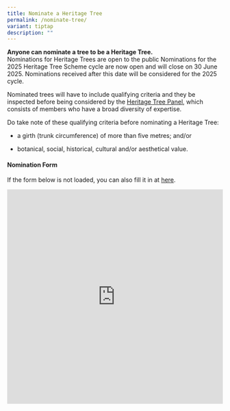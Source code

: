 ```yaml
---
title: Nominate a Heritage Tree
permalink: /nominate-tree/
variant: tiptap
description: ""
---
```

<p><strong>Anyone can nominate a tree to be a Heritage Tree.</strong> 
<br>Nominations for Heritage Trees are open to the public Nominations for
the 2025 Heritage Tree Scheme cycle are now open and will close on 30 June
2025.&nbsp;Nominations received after this date will be considered for
the 2025 cycle.</p>
<p>Nominated trees will have to include qualifying criteria and they be inspected
before being considered by the <a href="/heritage-tree-panel/" rel="noopener noreferrer nofollow" target="_blank">Heritage Tree Panel</a>, which consists of
members who have a broad diversity of expertise.</p>
<p>Do take note of these qualifying criteria before nominating a Heritage
Tree:</p>
<ul data-tight="true" class="tight">
<li>
<p>a girth (trunk circumference) of more than five&nbsp;metres; and/or</p>
</li>
<li>
<p>botanical, social, historical, cultural and/or aesthetical value.</p>
</li>
</ul>
<p></p>
<h4><strong>Nomination Form</strong></h4>
<p>If the form below is not loaded, you can also fill it in at <a href="https://form.gov.sg/66a8864cca8dd2f6da8818a9" rel="noopener noreferrer nofollow" target="_blank">here</a>.</p>
<div class="iframe-wrapper">
<iframe style="width: 100%; height: 500px" allowfullscreen="true" frameborder="0" src="https://form.gov.sg/66a8864cca8dd2f6da8818a9"></iframe>
</div>
<p></p>
<p></p>
<p></p>